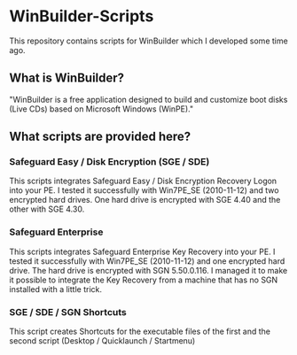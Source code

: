 # WinBuilder-Scripts
This repository contains scripts for WinBuilder which I developed some time ago.

## What is WinBuilder?
"WinBuilder is a free application designed to build and customize boot disks (Live CDs) based on Microsoft Windows (WinPE)."

## What scripts are provided here?

### Safeguard Easy / Disk Encryption (SGE / SDE)

This scripts integrates Safeguard Easy / Disk Encryption Recovery Logon into your PE.
I tested it successfully with Win7PE_SE (2010-11-12) and two encrypted hard drives. One hard drive is encrypted with SGE 4.40 and the other with SGE 4.30.

### Safeguard Enterprise
This scripts integrates Safeguard Enterprise Key Recovery into your PE.
I tested it successfully with Win7PE_SE (2010-11-12) and one encrypted hard drive. The hard drive is encrypted with SGN 5.50.0.116. I managed it to make it possible to integrate the Key Recovery from a machine that has no SGN installed with a little trick. 

### SGE / SDE / SGN Shortcuts
This script creates Shortcuts for the executable files of the first and the second script (Desktop / Quicklaunch / Startmenu)
